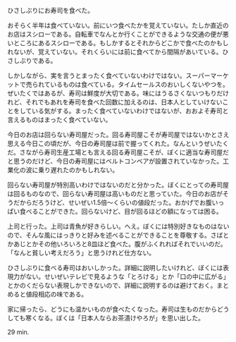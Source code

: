 ひさしぶりにお寿司を食べた。

おそらく半年は食べていない。前にいつ食べたかを覚えていない。たしか直近のお店はスシローである。自転車でなんとか行くことができるような交通の便が悪いところにあるスシローである。もしかするとそれからどこかで食べたのかもしれないが、覚えていない。それくらいには前に食べてから間隔があいている。ひさしぶりである。

しかしながら、実を言うとまったく食べていないわけではない。スーパーマーケットで売られているものは食べている。タイムセールスのおいしくないやつを。ぜいたくではあるが、寿司は鮮度が大切である。味にはうるさくないつもりだけれど、それでもあれを寿司を食べた回数に加えるのは、日本人としていけないことをしている気がする。まったく食べていないわけではないが、おおよそ寿司と言えるものはまったく食べていない。

今日のお店は回らない寿司屋だった。回る寿司屋こそが寿司屋ではないかとさえ思える今日この頃だが、今日の寿司屋は前で握ってくれた。なんというぜいたくだ。さながら寿司生産工場とも言える回る寿司屋こそが、ぼくに適当な寿司屋だと思うのだけど、今日の寿司屋にはベルトコンベアが設置されていなかった。工業化の波に乗り遅れたのかもしれない。

回らない寿司屋が特別高いわけではないのだと分かった。ぼくにとっての寿司屋は回るものなので、回らない寿司屋は高いものだと思っていた。今日のお店がそうだからだろうけど、せいぜい1.5倍～くらいの値段だった。おかげでお腹いっぱい食べることができた。回らないけど、目が回るほどの額になっては困る。

上司と行った。上司は青魚が好きらしい。へえ。ぼくには特別好きなものはないので、そんな風にはっきりと好みを述べることができることを尊敬する。さばとかあじとかその他いろいろと8皿ほど食べた。腹がふくれればそれでいいのだ。「なんと貧しい考えだろう」と思うけれど仕方ない。

ひさしぶりに食べる寿司はおいしかった。詳細に説明したいけれど、ぼくには表現力がない。せいぜいテレビで見るような「とろける」とか「口の中に広がる」とかのくだらない表現しかできないので、詳細に説明するのは避けておく。まとめると値段相応の味である。

家に帰ったら、どうにも温かいものが食べたくなった。寿司は生ものだからどうしても寒くなる。ぼくは「日本人ならお茶漬けやろが」を思い出した。

29 min.
